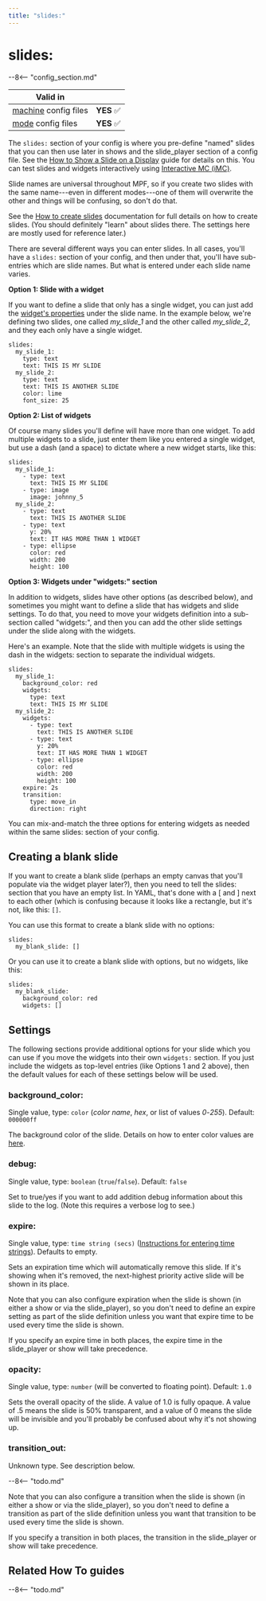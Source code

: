 ```yaml
---
title: "slides:"
---
```


# slides:


--8<-- "config_section.md"

| Valid in | |
|-----|:----:|
|[machine](instructions/machine_config.md) config files |**YES** :white_check_mark:|
|[mode](instructions/mode_config.md) config files|**YES** :white_check_mark:|

The `slides:` section of your config is where you pre-define "named"
slides that you can then use later in shows and the slide_player section
of a config file. See the
[How to Show a Slide on a Display](../mc/slides/showing_slides.md) guide
for details on this. You can test slides and widgets interactively using
[Interactive MC (iMC)](../tools/imc.md).

Slide names are universal throughout MPF, so if you create two slides
with the same name---even in different modes---one of them will
overwrite the other and things will be confusing, so don't do that.

See the [How to create slides](../mc/slides/creating_slides.md)
documentation for full details on how to create slides. (You should
definitely "learn" about slides there. The settings here are mostly
used for reference later.)

There are several different ways you can enter slides. In all cases,
you'll have a `slides:` section of your config, and then under that,
you'll have sub-entries which are slide names. But what is entered
under each slide name varies.

**Option 1: Slide with a widget**

If you want to define a slide that only has a single widget, you can
just add the
[widget's properties](../mc/widgets/types.md) under the slide name. In the example below, we're defining
two slides, one called *my_slide_1* and the other called *my_slide_2*,
and they each only have a single widget.

``` mpf-mc-config
slides:
  my_slide_1:
    type: text
    text: THIS IS MY SLIDE
  my_slide_2:
    type: text
    text: THIS IS ANOTHER SLIDE
    color: lime
    font_size: 25
```

**Option 2: List of widgets**

Of course many slides you'll define will have more than one widget. To
add multiple widgets to a slide, just enter them like you entered a
single widget, but use a dash (and a space) to dictate where a new
widget starts, like this:

``` mpf-mc-config
slides:
  my_slide_1:
    - type: text
      text: THIS IS MY SLIDE
    - type: image
      image: johnny_5
  my_slide_2:
    - type: text
      text: THIS IS ANOTHER SLIDE
    - type: text
      y: 20%
      text: IT HAS MORE THAN 1 WIDGET
    - type: ellipse
      color: red
      width: 200
      height: 100
```

**Option 3: Widgets under "widgets:" section**

In addition to widgets, slides have other options (as described below),
and sometimes you might want to define a slide that has widgets and
slide settings. To do that, you need to move your widgets definition
into a sub-section called "widgets:", and then you can add the other
slide settings under the slide along with the widgets.

Here's an example. Note that the slide with multiple widgets is using
the dash in the widgets: section to separate the individual widgets.

``` mpf-mc-config
slides:
  my_slide_1:
    background_color: red
    widgets:
      type: text
      text: THIS IS MY SLIDE
  my_slide_2:
    widgets:
      - type: text
        text: THIS IS ANOTHER SLIDE
      - type: text
        y: 20%
        text: IT HAS MORE THAN 1 WIDGET
      - type: ellipse
        color: red
        width: 200
        height: 100
    expire: 2s
    transition:
      type: move_in
      direction: right
```

You can mix-and-match the three options for entering widgets as needed
within the same slides: section of your config.

## Creating a blank slide

If you want to create a blank slide (perhaps an empty canvas that
you'll populate via the widget player later?), then you need to tell
the slides: section that you have an empty list. In YAML, that's done
with a \[ and \] next to each other (which is confusing because it looks
like a rectangle, but it's not, like this: `[]`.

You can use this format to create a blank slide with no options:

``` mpf-mc-config
slides:
  my_blank_slide: []
```

Or you can use it to create a blank slide with options, but no widgets,
like this:

``` mpf-mc-config
slides:
  my_blank_slide:
    background_color: red
    widgets: []
```

## Settings

The following sections provide additional options for your slide which
you can use if you move the widgets into their own `widgets:` section.
If you just include the widgets as top-level entries (like Options 1 and
2 above), then the default values for each of these settings below will
be used.

### background_color:

Single value, type: `color` (*color name*, *hex*, or list of values
*0*-*255*). Default: `000000ff`

The background color of the slide. Details on how to enter color values
are [here](instructions/colors.md).

### debug:

Single value, type: `boolean` (`true`/`false`). Default: `false`

Set to true/yes if you want to add addition debug information about this
slide to the log. (Note this requires a verbose log to see.)

### expire:

Single value, type: `time string (secs)`
([Instructions for entering time strings](instructions/time_strings.md)). Defaults to empty.

Sets an expiration time which will automatically remove this slide. If
it's showing when it's removed, the next-highest priority active slide
will be shown in its place.

Note that you can also configure expiration when the slide is shown (in
either a show or via the slide_player), so you don't need to define an
expire setting as part of the slide definition unless you want that
expire time to be used every time the slide is shown.

If you specify an expire time in both places, the expire time in the
slide_player or show will take precedence.

### opacity:

Single value, type: `number` (will be converted to floating point).
Default: `1.0`

Sets the overall opacity of the slide. A value of 1.0 is fully opaque. A
value of .5 means the slide is 50% transparent, and a value of 0 means
the slide will be invisible and you'll probably be confused about why
it's not showing up.

### transition_out:

Unknown type. See description below.

--8<-- "todo.md"

Note that you can also configure a transition when the slide is shown
(in either a show or via the slide_player), so you don't need to define
a transition as part of the slide definition unless you want that
transition to be used every time the slide is shown.

If you specify a transition in both places, the transition in the
slide_player or show will take precedence.

## Related How To guides

--8<-- "todo.md"
